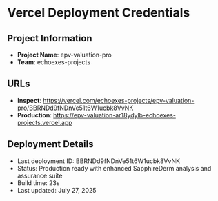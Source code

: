 # Vercel Deployment Credentials

## Project Information

- **Project Name**: epv-valuation-pro
- **Team**: echoexes-projects

## URLs

- **Inspect**: https://vercel.com/echoexes-projects/epv-valuation-pro/BBRNDd9fNDnVe51t6W1ucbk8VvNK
- **Production**: https://epv-valuation-ar18ydylb-echoexes-projects.vercel.app

## Deployment Details

- Last deployment ID: BBRNDd9fNDnVe51t6W1ucbk8VvNK
- Status: Production ready with enhanced SapphireDerm analysis and assurance suite
- Build time: 23s
- Last updated: July 27, 2025
